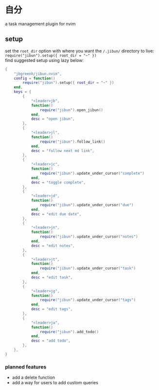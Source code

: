 # 自分

a task management plugin for nvim

## setup

set the `root_dir` option with where you want the `/.jibun/` directory to live: `require("jibun").setup({ root_dir = "~" })`  
find suggested setup using lazy below:

```lua
{
    "jbgreenh/jibun.nvim",
	config = function()
		require("jibun").setup({ root_dir = "~" })
	end,
	keys = {
		{
			"<leader>jb",
			function()
				require("jibun").open_jibun()
			end,
			desc = "open jibun",
		},
		{
			"<leader>jl",
			function()
				require("jibun").follow_link()
			end,
			desc = "follow next md link",
		},
		{
			"<leader>jc",
			function()
				require("jibun").update_under_cursor("complete")
			end,
			desc = "toggle complete",
		},
		{
			"<leader>jd",
			function()
				require("jibun").update_under_cursor("due")
			end,
			desc = "edit due date",
		},
		{
			"<leader>jn",
			function()
				require("jibun").update_under_cursor("notes")
			end,
			desc = "edit notes",
		},
		{
			"<leader>jt",
			function()
				require("jibun").update_under_cursor("task")
			end,
			desc = "edit task",
		},
		{
			"<leader>jg",
			function()
				require("jibun").update_under_cursor("tags")
			end,
			desc = "edit tags",
		},
		{
			"<leader>ja",
			function()
				require("jibun").add_todo()
			end,
			desc = "add todo",
		},
	},
}

```

### planned features

- add a delete function
- add a way for users to add custom queries
